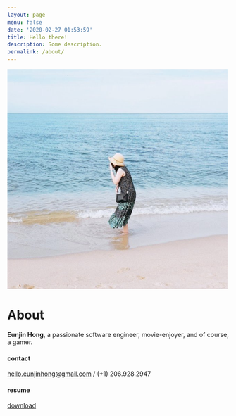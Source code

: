 ```yaml
---
layout: page
menu: false
date: '2020-02-27 01:53:59'
title: Hello there!
description: Some description.
permalink: /about/
---
```


<img class="img-rounded" src="/assets/img/uploads/profile.jpg" alt="Eunjin Hong" width="500">

# About

**Eunjin Hong**, a passionate software engineer, movie-enjoyer, and of course, a gamer. 


#### contact
hello.eunjinhong@gmail.com / (+1) 206.928.2947


#### resume
[download]("https://helloeunjinhong.github.io/assets/resume/EunjinHong_RESUME.pdf")
